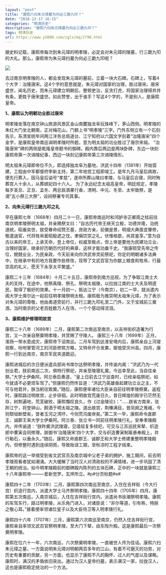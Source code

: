 ```yaml
---
layout: "post"
title: "康熙六扫朱元璋墓为何必三跪九叩？"
date: "2018-12-17 16:15"
categories: "明清历史"
description: "康熙六扫朱元璋墓为何必三跪九叩？"
tags: 明清历史
url: https://www.y5000.com/zgls/mq/2790.html
---
```






据史料记载，康熙帝每次到朱元璋的明孝陵，必定会对朱元璋的陵墓，行三跪九叩的大礼。那么，康熙帝为朱元璋扫墓为何必三跪九叩呢？

![](https://img.y5000.com/uploads/allimg/160616/4-160616144214464.jpg)

去过南京明孝陵的人，都会发现朱元璋的墓前，立着一块大石碑。石碑上，写着4个大字：治隆唐宋。这4个字的意思就是，朱元璋对国家的治理，胜过唐宋。唐宋盛世，闻名历史，而朱元璋建立明朝后，整顿吏治，反贪打虎，将国家治理得井井有条，更胜于唐宋盛世。如此赞誉，出于谁手？写这4个字的，不是别人，是康熙皇帝。

**1、康熙认为明朝功业胜过唐宋**

明孝陵坐落在南京钟山旅游风景区金山南麓独龙阜玩珠峰下，茅山西侧。明孝陵的朱红大门坐北朝南，正对梅花山，门额上书“明孝陵”三字。门外东侧立有一个石刻告示，系清宣统年间两江洋务总局道台、江宁知府以六国文字刻着“治隆唐宋”四个金字，是康熙皇帝南巡谒明孝陵时所题，意为明太祖的功业胜过了唐宗宋祖。
"治隆唐宋"碑的两侧是乾隆皇帝题书的御碑。殿内靠后两边是两块卧碑，东边一块刻康熙帝第一次谒陵纪事，西边一块刻记康熙帝第三次谒陵情形。

明太祖朱元璋即帝位不久，即选择独龙阜为墓地，洪武十四年（1381年）开始营建，工程由中军都督府李新主持，第二年地宫工程即竣工。是年九月马皇后病故，便先行葬入，因马皇后谥号“孝慈”，遂命所葬山陵曰孝陵，与马皇后合寝，同时殉葬宫人十余人，从葬嫔妃四十六人。
为了永远纪念太祖高皇帝，明廷规定，孝陵每岁圣旦、正旦、孟冬、两忌辰酒果行香，清明、中元、冬至、太牢致祭，是谓“五小祭三大祭”，设祠祭署专司其事。

**2、向朱元璋行三跪九叩之礼**

早在康熙七年（1668年）四月二十一日，康熙帝南巡时和鸿胪寺正卿周之桂前往南京明孝陵祭明太祖，并亲赐祭文曰：“自古历代帝王继天立极，功德并隆，治统道统，昭垂奕世，朕受眷命绍赞丕基，庶政方亲，前徽是景，明烟大典亟宜肇修，敬遣遄官，代将牲帛爰昭殷遮之忱，聿偁饮崇之礼，伏惟格歆，尚其鉴享。”意为自古以来的帝王，上承天命，登上帝位，权威至极点，但上帝是要他为民建功立业、治理好国家，继承好历朝历代好的典章，这样才能功垂千史。“我康熙受先帝之传位，兢兢业业，为民亲政，今天前来向你洪武帝灵前祭祀，你定的明朝诸多法典中，在继承中有的地方我要作些修改，现带了文武百官为你献上粮食和牲帛，行最崇高的礼义，愿天下永享太平繁盛。”

康熙二十三年（1684年）十月二十五日，康熙帝到南方巡视，为了争取江南士大夫的支持，在途中，他祭禹陵、祭孔、祭明太祖陵，以拉拢江南的士大夫及明遗民，取得了极好的效果。十一月初一，抵达江宁（今南京），初二一早，就派遣内阁大学士席尔达一起前往明孝陵祭明太租。康熙极为推崇明太祖朱元璋，为了表示对朱元璋的尊敬，他由甬道旁前行，并行三跪九叩礼至二门外，又于宝城前三奠酒，当时南京的父老百姓数万人在场，一个个感动得流泪。

**3、康熙维护修理明故宫**

康熙二十八年（1689年）二月，康熙第二次南巡至南京，以吉祥街织造署为行宫，又一次亲自祭奠明孝陵，并赏赐了守陵人。
康熙三十八年（1699年）正月，淮扬一带水患成灾，康熙帝下诏南巡。二月车驾到达淮安境内后，康熙亲自上河堤视察，吩咐掌管河工的河臣修筑方略，又特命开仓发粟，赈恤受灾州县。四月，康熙一行到达南京，南京军民夹道跪迎。

康熙进城后的次日便派遣兵部尚书席尔达祭明孝陵，并传谕内阁：“洪武乃为一代创业君，朕前南巡二次，俱特行祭祀，并亲至陵寝礼奠。今巡幸至此，当自往亲祭。”大学士伊桑阿。阿兰泰启奏道，“皇上日前去江宁巡查时，已经亲临祭祀，如今就请不必更烦车驾了。”但康熙仍然传旨道：“洪武乃英雄奋起建功立业之主，不可与他君并，朕当躬往致奠。”随后，康熙便率诸位大臣亲自前往明孝陵祭奠。返程时，康熙路过明故宫，止步徘徊。此时明故宫荒废日久，昔日辉煌的殿宇已茫然无存，树荆遍地，荒芜破败，康熙慨叹良久，作《过金陵论》：“……朕省方南来，驻跸江宁，将登钟山，酹酒于明太祖之陵。道出故宫，荆榛满目，昔凤阕之嵬峨，今则颓垣断壁矣，昔者玉河之湾环，今则荒沟废岸矣。”第二天一早，康熙命令直郡王、诚郡王率大学士伊桑阿。阿兰泰、张立书一同前往明孝陵行礼，安奉孝陵殿内，并传谕道：“朕昨奠洪武陵寝，见墙垣复多倾圯，可交与江苏巡抚宋辇、织造郎中曹寅会同修理，朕御书‘治隆唐宋’四个大字，交与织造曹寅制匾悬奉殿上，并行勒石，以垂永久。”随后，康熙又命直郡王、诚郡王和大学士修建重整明孝陵殿内，但修整时遇到连续阴雨，导致贻误工期，至秋凉时工程才结束。

康熙帝的这一举措受到省文武官员及南京城中父老子弟的拥护，施工期间，前去明孝陵观看者犹如潮涌。大大缓解了当时汉人对清政权的不满情绪，进一步巩固了清王朝的统治。如今明孝陵殿前的御碑殿内陈列的五块石碑，正中的一块就是康熙三十八年康熙帝———爱新觉罗。玄烨所立。#p#分页标题#e#

康熙四十二年（1703年）二月，康熙第四次南巡至南京，入住在吉祥街（今大行宫）织造行宫内，派遣大学士马齐祭明孝陵。康熙四十四年（1705年）四月，康熙第五次南巡，入南京城后，入住在吉祥街行宫内，派遣尚书徐潮祭明孝陵。康熙的车驾东行，路过明孝陵，从乐角门进入，对诸臣说：“非尔等道，引有秩，特朕之敬心耳。”接着便率领诸位皇子以及大臣侍卫等入明孝陵行礼。

康熙四十六年（1707年）三月，康熙第六次南巡至南京，仍然入住吉祥街行宫，康熙亲自率领文武百官祭明孝陵，至大门下辇，由东陛升殿。这是康熙最后一次祭奠明孝陵。

康熙在位六十一年，六次南巡，六次祭奠明孝陵，一直被世人传为佳话。康熙六扫朱元璋之墓，一方面说明朱元璋对明朝两百多年的江山，有着不可磨灭的功劳，对历史有重要的贡献，另一方面，也显示了康熙不凡的胸怀、过人的气度以及谋略。康熙时，满汉的矛盾依旧突出。通过为汉人皇帝扫墓，表示满汉一家，拉拢汉人，这也是康熙稳定统治的一个方法。
